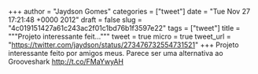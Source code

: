 
+++
author = "Jaydson Gomes"
categories = ["tweet"]
date = "Tue Nov 27 17:21:48 +0000 2012"
draft = false
slug = "4c019151427a61c243ac2f01c1bd76b1f3597e22"
tags = ["tweet"]
title = """Projeto interessante feit..."""
tweet = true
micro = true
tweet_url = "https://twitter.com/jaydson/status/273476732554731521"
+++
Projeto interessante feito por amigos meus. Parece ser uma alternativa ao Grooveshark http://t.co/FMaYwyAH
